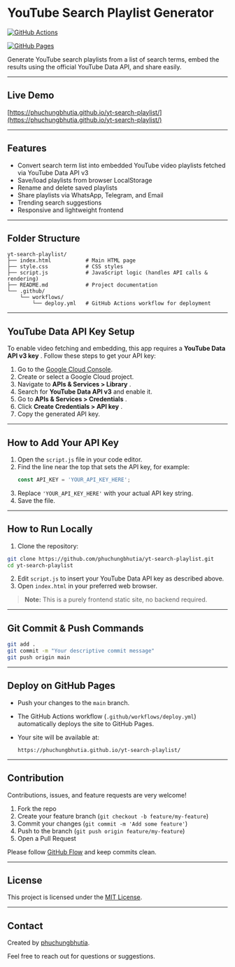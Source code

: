 

# YouTube Search Playlist Generator

[![GitHub Actions](https://github.com/phuchungbhutia/yt-search-playlist/workflows/Deploy%20to%20GitHub%20Pages/badge.svg)](https://github.com/phuchungbhutia/yt-search-playlist/actions)

[![GitHub Pages](https://github.com/phuchungbhutia/yt-search-playlist/workflows/Pages%20build%20and%20deployment/badge.svg)](https://phuchungbhutia.github.io/yt-search-playlist/)

Generate YouTube search playlists from a list of search terms, embed the results using the official YouTube Data API, and share easily.

---

## Live Demo

[https://phuchungbhutia.github.io/yt-search-playlist/](https://phuchungbhutia.github.io/yt-search-playlist/)

---

## Features

* Convert search term list into embedded YouTube video playlists fetched via YouTube Data API v3
* Save/load playlists from browser LocalStorage
* Rename and delete saved playlists
* Share playlists via WhatsApp, Telegram, and Email
* Trending search suggestions
* Responsive and lightweight frontend

---

## Folder Structure

```
yt-search-playlist/
├── index.html           # Main HTML page
├── style.css            # CSS styles
├── script.js            # JavaScript logic (handles API calls & rendering)
├── README.md            # Project documentation
└── .github/
    └── workflows/
        └── deploy.yml   # GitHub Actions workflow for deployment
```

---

## YouTube Data API Key Setup

To enable video fetching and embedding, this app requires a  **YouTube Data API v3 key** . Follow these steps to get your API key:

1. Go to the [Google Cloud Console](https://console.cloud.google.com/).
2. Create or select a Google Cloud project.
3. Navigate to  **APIs & Services > Library** .
4. Search for **YouTube Data API v3** and enable it.
5. Go to  **APIs & Services > Credentials** .
6. Click  **Create Credentials > API key** .
7. Copy the generated API key.

---

## How to Add Your API Key

1. Open the `script.js` file in your code editor.
2. Find the line near the top that sets the API key, for example:
   ```js
   const API_KEY = 'YOUR_API_KEY_HERE';
   ```
3. Replace `'YOUR_API_KEY_HERE'` with your actual API key string.
4. Save the file.

---

## How to Run Locally

1. Clone the repository:

```bash
git clone https://github.com/phuchungbhutia/yt-search-playlist.git
cd yt-search-playlist
```

2. Edit `script.js` to insert your YouTube Data API key as described above.
3. Open `index.html` in your preferred web browser.

> **Note:** This is a purely frontend static site, no backend required.

---

## Git Commit & Push Commands

```bash
git add .
git commit -m "Your descriptive commit message"
git push origin main
```

---

## Deploy on GitHub Pages

* Push your changes to the `main` branch.
* The GitHub Actions workflow (`.github/workflows/deploy.yml`) automatically deploys the site to GitHub Pages.
* Your site will be available at:

  `https://phuchungbhutia.github.io/yt-search-playlist/`

---

## Contribution

Contributions, issues, and feature requests are very welcome!

1. Fork the repo
2. Create your feature branch (`git checkout -b feature/my-feature`)
3. Commit your changes (`git commit -m 'Add some feature'`)
4. Push to the branch (`git push origin feature/my-feature`)
5. Open a Pull Request

Please follow [GitHub Flow](https://guides.github.com/introduction/flow/) and keep commits clean.

---

## License

This project is licensed under the [MIT License](https://opensource.org/licenses/MIT).

---

## Contact

Created by [phuchungbhutia](https://github.com/phuchungbhutia).

Feel free to reach out for questions or suggestions.
